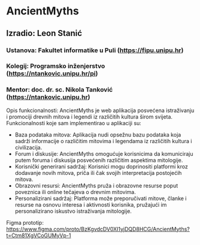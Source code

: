 # AncientMyths
## Izradio: Leon Stanić
### Ustanova: Fakultet informatike u Puli (https://fipu.unipu.hr)
### Kolegij: Programsko inženjerstvo (https://ntankovic.unipu.hr/pi)
### Mentor: doc. dr. sc. Nikola Tanković (https://ntankovic.unipu.hr)
Opis funkcionalnosti: AncientMyths je web aplikacija posvećena istraživanju i promociji drevnih mitova i legendi iz različitih kultura širom svijeta.
Funkcionalnosti koje sam implementirao u aplikaciji su:
- Baza podataka mitova: Aplikacija nudi opsežnu bazu podataka koja sadrži informacije o različitim mitovima i legendama iz različitih kultura i civilizacija.
- Forum i diskusije: AncientMyths omogućuje korisnicima da komuniciraju putem foruma i diskusija posvećenih različitim aspektima mitologije.
- Korisnički generirani sadržaj: Korisnici mogu doprinositi platformi kroz dodavanje novih mitova, priča ili čak svojih interpretacija postojećih mitova.
- Obrazovni resursi: AncientMyths pruža i obrazovne resurse poput poveznica ili online tečajeva o drevnim mitovima.
- Personalizirani sadržaj: Platforma može preporučivati mitove, članke i resurse na osnovu interesa i aktivnosti korisnika, pružajući im personalizirano iskustvo istraživanja mitologije.

Figma prototip: https://www.figma.com/proto/BzKgvdcDV0XI1yjDQD8HCG/AncientMyths?t=Ctm81XgVCoGUMyVp-1
